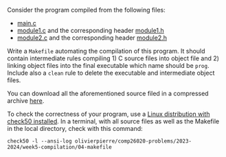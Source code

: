 Consider the program compiled from the following files:

- [main.c](main.c)
- [module1.c](module1.c) and the corresponding header [module1.h](module1.h)
- [module2.c](module2.c) and the corresponding header [module2.h](module2.h)

Write a `Makefile` automating the compilation of this program. It should
contain intermediate rules compiling 1) C source files into object file and
2) linking object files into the final executable which name should be
`prog`. Include also a `clean` rule to delete the executable and intermediate
object files.

You can download all the aforementioned source filed in a compressed archive
[here](src.zip).

To check the correctness of your program, use a
[Linux distribution with check50 installed](https://github.com/olivierpierre/comp26020-devcontainer).
In a terminal, with all source files as well as the Makefile in the local
directory, check with this command:

```shell
check50 -l --ansi-log olivierpierre/comp26020-problems/2023-2024/week5-compilation/04-makefile
```
